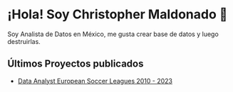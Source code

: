 # ¡Hola! Soy Christopher Maldonado 👋

Soy Analista de Datos en México, me gusta crear base de datos y luego destruirlas. 

## Últimos Proyectos publicados

- [Data Analyst European Soccer Leagues 2010 - 2023](https://github.com/trissmald/EuroSoccer1023)
